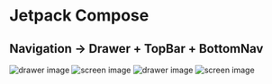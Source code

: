 # Jetpack Compose
## Navigation -> Drawer + TopBar + BottomNav

![drawer image](Screenshot_1.png)
![screen image](Screenshot_2.png)
![drawer image](Screenshot_3.png)
![screen image](Screenshot_4.png)
